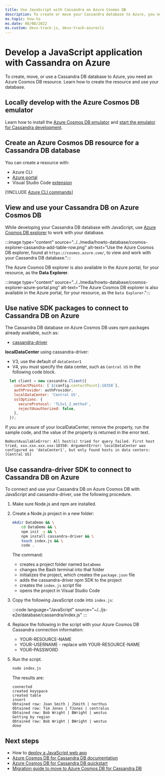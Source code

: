 ```yaml
---
title: Use JavaScript with Cassandra on Azure Cosmos DB
description: To create or move your Cassandra database to Azure, you need an Azure Cosmos DB resource. 
ms.topic: how-to
ms.date: 08/08/2022
ms.custom: devx-track-js, devx-track-azurecli
---
```


# Develop a JavaScript application with Cassandra on Azure


To create, move, or use a Cassandra DB database to Azure, you need an Azure Cosmos DB resource. Learn how to create the resource and use your database.

## Locally develop with the Azure Cosmos DB emulator

Learn how to install the [Azure Cosmos DB emulator](/azure/cosmos-db/local-emulator) and [start the emulator for Cassandra development](/azure/cosmos-db/local-emulator?tabs=cli%2Cssl-netstd21#cassandra-api). 

## Create an Azure Cosmos DB resource for a Cassandra DB database

You can create a resource with:

* Azure CLI
* [Azure portal](https://portal.azure.com)
* Visual Studio Code [extension](https://marketplace.visualstudio.com/items?itemName=ms-azuretools.vscode-cosmosdb)

[!INCLUDE [Azure CLI commands](../../includes/azure-cli-cassandra-db.md)]

## View and use your Cassandra DB on Azure Cosmos DB

While developing your Cassandra DB database with JavaScript, use [Azure Cosmos DB explorer](https://cosmos.azure.com/) to work with your database.

:::image type="content" source="../../media/howto-database/cosmos-explorer-cassandra-add-table-row.png" alt-text="Use the Azure Cosmos DB explorer, found at `https://cosmos.azure.com/`, to view and work with your Cassandra DB database.":::

The Azure Cosmos DB explorer is also available in the Azure portal, for your resource, as the **Data Explorer**.

:::image type="content" source="../../media/howto-database/cosmos-explorer-azure-portal.png" alt-text="The Azure Cosmos DB explorer is also available in the Azure portal, for your resource, as the `Data Explorer`.":::

## Use native SDK packages to connect to Cassandra DB on Azure

The Cassandra DB database on Azure Cosmos DB uses npm packages already available, such as:

* [cassandra-driver](https://www.npmjs.com/package/cassandra-driver)

**localDataCenter** using cassandra-driver:

* V3, use the default of `dataCenter1`
* V4, you must specify the data center, such as `Central US` in the following code block.

```javascript
  let client = new cassandra.Client({
    contactPoints: [`${config.contactPoint}:10350`],
    authProvider: authProvider,
    localDataCenter: 'Central US',
    sslOptions: {
      secureProtocol: 'TLSv1_2_method',
      rejectUnauthorized: false,
    },
  });
```

If you are unsure of your localDataCenter, remove the property, run the sample code, and the value of the property is returned in the error text. 

```text
NoHostAvailableError: All host(s) tried for query failed. First host tried, xxx.xxx.xxx.xxx:10350: ArgumentError: localDataCenter was configured as 'dataCenter1', but only found hosts in data centers: [Central US]
```

## Use cassandra-driver SDK to connect to Cassandra DB on Azure

To connect and use your Cassandra DB on Azure Cosmos DB with JavaScript and cassandra-driver, use the following procedure.

1. Make sure Node.js and npm are installed.
1. Create a Node.js project in a new folder:

    ```bash
    mkdir DataDemo && \
        cd DataDemo && \
        npm init -y && \
        npm install cassandra-driver && \
        touch index.js && \
        code .
    ```

    The command:
    * creates a project folder named `DataDemo`
    * changes the Bash terminal into that folder
    * initializes the project, which creates the `package.json` file
    * adds the cassandra-driver npm SDK to the project
    * creates the `index.js` script file
    * opens the project in Visual Studio Code

1. Copy the following JavaScript code into `index.js`:

    :::code language="JavaScript" source="~/../js-e2e/database/cassandra/index.js" :::

1. Replace the following in the script with your Azure Cosmos DB Cassandra connection information:

    * YOUR-RESOURCE-NAME
    * YOUR-USERNAME - replace with YOUR-RESOURCE-NAME
    * YOUR-PASSWORD

1. Run the script.

    ```bash
    node index.js
    ```

    The results are:

    ```console
    connected
    created keyspace
    created table
    insert
    Obtained row: Joan Smith | JSmith | northus 
    Obtained row: Tim Jones | TJones | centralus 
    Obtained row: Bob Wright | BWright | westus
    Getting by region
    Obtained row: Bob Wright | BWright | westus 
    done
    ```

## Next steps

* How to [deploy a JavaScript web app](../deploy-web-app.md)
* [Azure Cosmos DB for Cassandra DB documentation](/azure/cosmos-db/cassandra-introduction)
* [Azure Cosmos DB for Cassandra DB quickstart](/azure/cosmos-db/create-cassandra-nodejs)
* [Migration guide to move to Azure Cosmos DB for Cassandra DB](/azure/cosmos-db/cassandra-migrate-cosmos-db-databricks)
